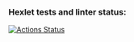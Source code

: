 ### Hexlet tests and linter status:
[![Actions Status](https://github.com/maximkoo/java-project-61/actions/workflows/hexlet-check.yml/badge.svg)](https://github.com/maximkoo/java-project-61/actions)